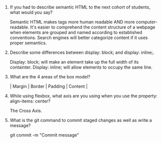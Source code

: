 1.  If you had to describe semantic HTML to the next cohort of students, what would you say?

    Semantic HTML makes tags more human readable AND more computer-readable. It's easier to comprehend the content structure of a webpage when elements are grouped and named according to established conventions. Search engines will better categorize content if it uses proper semantics.

2.  Describe some differences between display: block; and display: inline;.

    Display: block; will make an element take up the full width of its containter. Display: inline; will allow elements to occupy the same line.

3.  What are the 4 areas of the box model?

    | Margin | Border | Padding | Content |

4.  While using flexbox, what axis are you using when you use the property: align-items: center?

    The Cross Axis.

5.  What is the git command to commit staged changes as well as write a message?

    git commit -m "Commit message"
